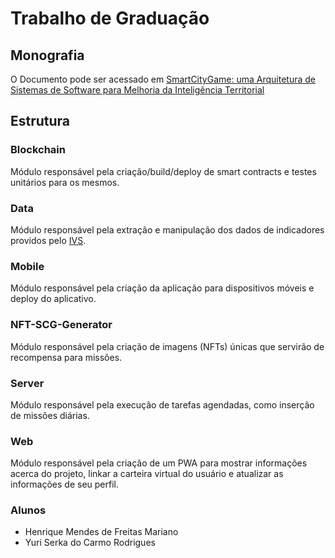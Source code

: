 # Trabalho de Graduação

## Monografia

O Documento pode ser acessado em [SmartCityGame: uma Arquitetura de Sistemas de Software para Melhoria da Inteligência Territorial](https://www.overleaf.com/read/mhvrdqmzwzzh)

## Estrutura

### **Blockchain**

Módulo responsável pela criação/build/deploy de smart contracts e testes unitários para os mesmos. 

### **Data**

Módulo responsável pela extração e manipulação dos dados de indicadores providos pelo [IVS](http://ivs.ipea.gov.br/index.php/pt/).

### **Mobile**

Módulo responsável pela criação da aplicação para dispositivos móveis e deploy do aplicativo.

### **NFT-SCG-Generator**

Módulo responsável pela criação de imagens (NFTs) únicas que servirão de recompensa para missões.

### **Server**

Módulo responsável pela execução de tarefas agendadas, como inserção de missões diárias.

### **Web**

Módulo responsável pela criação de um PWA para mostrar informações acerca do projeto, linkar a carteira virtual do usuário e atualizar as informações de seu perfil.

### Alunos

- Henrique Mendes de Freitas Mariano
- Yuri Serka do Carmo Rodrigues
